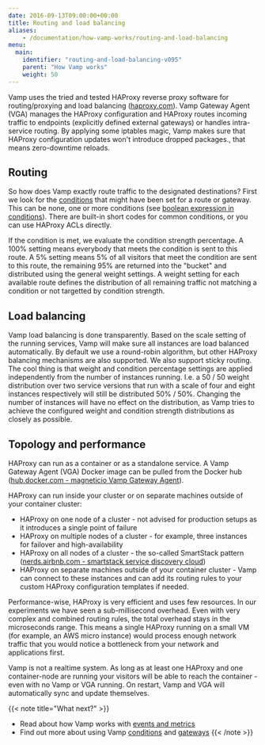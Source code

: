 ```yaml
---
date: 2016-09-13T09:00:00+00:00
title: Routing and load balancing
aliases: 
    - /documentation/how-vamp-works/routing-and-load-balancing
menu:
  main:
    identifier: "routing-and-load-balancing-v095"
    parent: "How Vamp works"
    weight: 50
---
```

Vamp uses the tried and tested HAProxy reverse proxy software for routing/proxying and load balancing ([haproxy.com](https://www.haproxy.com)). Vamp Gateway Agent (VGA) manages the HAProxy configuration and HAProxy routes incoming traffic to endpoints (explicitly defined external gateways) or handles intra-service routing. By applying some iptables magic, Vamp makes sure that HAProxy configuration updates won't introduce dropped packages., that means zero-downtime reloads.  

## Routing

So how does Vamp exactly route traffic to the designated destinations? First we look for the [conditions](/documentation/using-vamp/v0.9.5/conditions/) that might have been set for a route or gateway. This can be none, one or more conditions (see [boolean expression in conditions](/documentation/using-vamp/v0.9.5/conditions/#boolean-expression-in-conditions)). There are built-in short codes for common conditions, or you can use HAProxy ACLs directly.

If the condition is met, we evaluate the condition strength percentage. A 100% setting means everybody that meets the condition is sent to this route. A 5% setting means 5% of all visitors that meet the condition are sent to this route, the remaining 95% are returned into the "bucket" and distributed using the general weight settings. A weight setting for each available route defines the distribution of all remaining traffic not matching a condition or not targetted by condition strength.

## Load balancing

Vamp load balancing is done transparently. Based on the scale setting of the running services, Vamp will make sure all instances are load balanced automatically. By default we use a round-robin algorithm, but other HAProxy balancing mechanisms are also supported. We also support sticky routing. The cool thing is that weight and condition percentage settings are applied independently from the number of instances running. I.e. a 50 / 50 weight distribution over two service versions that run with a scale of four and eight instances respectively will still be distributed 50% / 50%. Changing the number of instances will have no effect on the distribution, as Vamp tries to achieve the configured weight and condition strength distributions as closely as possible.


## Topology and performance

HAProxy can run as a container or as a standalone service. A Vamp Gateway Agent (VGA) Docker image can be pulled from the Docker hub ([hub.docker.com - magneticio Vamp Gateway Agent](https://hub.docker.com/r/magneticio/vamp-gateway-agent/)).

HAProxy can run inside your cluster or on separate machines outside of your container cluster:

* HAProxy on one node of a cluster - not advised for production setups as it introduces a single point of failure
* HAProxy on multiple nodes of a cluster - for example, three instances for failover and high-availability 
* HAProxy on all nodes of a cluster - the so-called SmartStack pattern ([nerds.airbnb.com - smartstack service discovery cloud](http://nerds.airbnb.com/smartstack-service-discovery-cloud/)) 
* HAProxy on separate machines outside of your container cluster - Vamp can connect to these instances and can add its routing rules to your custom HAProxy configuration templates if needed.

Performance-wise, HAProxy is very efficient and uses few resources. In our experiments we have seen a sub-millisecond overhead. Even with very complex and combined routing rules, the total overhead stays in the microseconds range. This means a single HAProxy running on a small VM (for example, an AWS micro instance) would process enough network traffic that you would notice a bottleneck from your network and applications first.

Vamp is not a realtime system. As long as at least one HAProxy and one container-node are running your visitors will be able to reach the container - even with no Vamp or VGA running. On restart, Vamp and VGA will automatically sync and update themselves. 

{{< note title="What next?" >}}
* Read about how Vamp works with [events and metrics](/documentation/how-vamp-works/v0.9.5/events-and-metrics)
* Find out more about using Vamp [conditions](/documentation/using-vamp/v0.9.5/conditions) and [gateways](/documentation/using-vamp/v0.9.5/gateways)
{{< /note >}}
